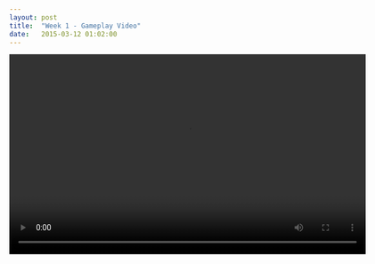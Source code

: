 ```yaml
---
layout: post
title:  "Week 1 - Gameplay Video"
date:   2015-03-12 01:02:00
---
```


<video src="{{site.baseurl}}{{site.url}}/vids/week1-playtest.mp4" style="height: 360px; width: 640px"></video>
